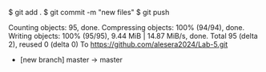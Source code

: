 $ git add .
$ git commit -m "new files"
$ git push

Counting objects: 95, done.
Compressing objects: 100% (94/94), done.
Writing objects: 100% (95/95), 9.44 MiB | 14.87 MiB/s, done.
Total 95 (delta 2), reused 0 (delta 0)
To https://github.com/alesera2024/Lab-5.git
* [new branch] master -> master
